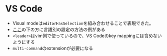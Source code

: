 # VS Code


* Visual modeは`editorHasSelection`を組み合わせることで表現できた。
* [ここ](https://code.visualstudio.com/docs/getstarted/settings)の下の方に言語別の設定の方法の例がある
* `<leader>`はvim側で使っているので、VS Codeのkey mappingには含めないようにする
* `multi-command`のextensionが必要になる
